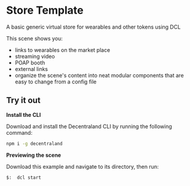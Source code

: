 # Store Template
 
 A basic generic virtual store for wearables and other tokens using DCL


This scene shows you:

- links to wearables on the market place
- streaming video
- POAP booth
- external links
- organize the scene's content into neat modular components that are easy to change from a config file


## Try it out

**Install the CLI**

Download and install the Decentraland CLI by running the following command:

```bash
npm i -g decentraland
```

**Previewing the scene**

Download this example and navigate to its directory, then run:

```
$:  dcl start
```

